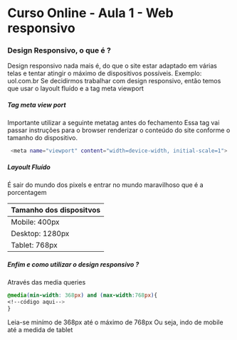 # Curso Online - Aula 1 - Web responsivo

### Design Responsivo, o que é ?
Design responsivo nada mais é, do que o site estar adaptado em várias telas e tentar atingir o máximo de dispositivos possíveis.
 Exemplo: uol.com.br
Se decidirmos trabalhar com design responsivo, então temos que usar o layoult fluído e a tag meta viewport

##### Tag meta view port
Importante utilizar a seguinte metatag antes do fechamento </head> 
Essa tag vai passar instruções para o browser renderizar o conteúdo do site conforme o tamanho do dispositivo.
```sh
 <meta name="viewport" content="width=device-width, initial-scale=1">
```

##### Layoult Fluído
É sair do mundo dos pixels e entrar no mundo maravilhoso que é a porcentagem

|Tamanho dos dispositvos|
|--------------|
|Mobile: 400px|
|Desktop: 1280px|
|Tablet: 768px|

##### Enfim e como utilizar o design responsivo ?

Através das media queries 

```css
@media(min-width: 368px) and (max-width:768px){
<!--código aqui-->
}
```
Leia-se minímo de 368px até o máximo de 768px 
Ou seja, indo de mobile até a medida de tablet 
